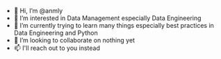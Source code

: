 - 👋 Hi, I’m @anmly
- 👀 I’m interested in Data Management especially Data Engineering
- 🌱 I’m currently trying to learn many things especially best practices in Data Engineering and Python
- 💞️ I’m looking to collaborate on nothing yet
- 📫 I'll reach out to you instead

<!---
anmly/anmly is a ✨ special ✨ repository because its `README.md` (this file) appears on your GitHub profile.
You can click the Preview link to take a look at your changes.
--->
